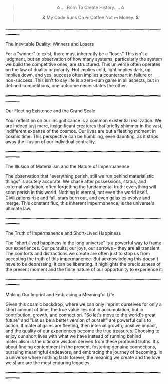 
<center>
  <blockquote>
    ☆.....Born To Create History.....☆
  </blockquote>
</center>
<center>
  <blockquote>
   🎗 My Code Runs On ☕ Coffee Not 💵 Money. 🎗
  </blockquote>
</center>




═━━━══━━━══━━━══━━━══━━━══━━━══━━━══━━━══━━━══━━━══━━━══━━━═

The Inevitable Duality: Winners and Losers

For a "winner" to exist, there must inherently be a "loser." This isn't a judgment, but an observation of how many systems, particularly the system we build the competitive ones, are structured. This universe often operates on the law of duality or polarity. Hot implies cold, light implies dark, up implies down, and yes, success often implies a counterpart in failure or non-success. This isn't to say life is a zero-sum game in all aspects, but in defined competitions, one outcome necessitates the other.


═━━━══━━━══━━━══━━━══━━━══━━━══━━━══━━━══━━━══━━━══━━━══━━━═

Our Fleeting Existence and the Grand Scale

Your reflection on our insignificance is a common existential realization. We are indeed just mere, insignificant creatures that briefly shimmer in the vast, indifferent expanse of the cosmos. Our lives are but a fleeting moment in cosmic time. This perspective can be humbling, even daunting, as it strips away the illusion of our individual centrality.


═━━━══━━━══━━━══━━━══━━━══━━━══━━━══━━━══━━━══━━━══━━━══━━━═

The Illusion of Materialism and the Nature of Impermanence

The observation that "everything perish, still we run behind materialistic things" is acutely accurate. We chase after possessions, status, and external validation, often forgetting the fundamental truth: everything will soon perish in this world. Nothing is eternal, not even the world itself. Civilizations rise and fall, stars burn out, and even galaxies evolve and merge. This constant flux, this inherent impermanence, is the universe's ultimate law.


═━━━══━━━══━━━══━━━══━━━══━━━══━━━══━━━══━━━══━━━══━━━══━━━═

The Truth of Impermanence and Short-Lived Happiness

The "short-lived happiness in the long universe" is a powerful way to frame our experiences. Our pursuits, our joys, our sorrows – they are all transient. The comforts and distractions we create are often just to stop us from accepting the truth of this impermanence. But acknowledging this doesn't have to be depressing; it can be liberating. It highlights the preciousness of the present moment and the finite nature of our opportunity to experience it.


═━━━══━━━══━━━══━━━══━━━══━━━══━━━══━━━══━━━══━━━══━━━══━━━═

Making Our Imprint and Embracing a Meaningful Life

Given this cosmic backdrop, where we can only imprint ourselves for only a short amount of time, the true value lies not in accumulation, but in contribution, growth, and connection. "So let's move to the world's great future" and "Let us be a better version of ourself" are powerful calls to action. If material gains are fleeting, then internal growth, positive impact, and the quality of our experiences become the true treasures.
Choosing to enjoy our short lives with what we have instead of running behind materialism is the ultimate wisdom derived from these profound truths. It's about finding contentment in the present, fostering genuine connections, pursuing meaningful endeavors, and embracing the journey of becoming. In a universe where nothing lasts forever, the meaning we create and the love we share are the most enduring legacies.

═━━━══━━━══━━━══━━━══━━━══━━━══━━━══━━━══━━━══━━━══━━━══━━━═